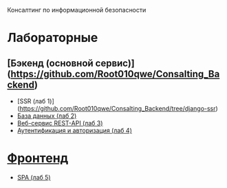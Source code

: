Консалтинг по информационной безопасности
# Лабораторные
## [Бэкенд (основной сервис)] (https://github.com/Root010qwe/Consalting_Backend)
- [SSR (лаб 1)] (https://github.com/Root010qwe/Consalting_Backend/tree/django-ssr)
- [База данных (лаб 2)](https://github.com/Root010qwe/Consalting_Backend/tree/BD)
- [Веб-сервис REST-API (лаб 3)](https://github.com/Root010qwe/Consalting_Backend/tree/DRF)
- [Аутентификация и авторизация (лаб 4)](https://github.com/Root010qwe/Consalting_Backend/tree/auth)
# [Фронтенд](https://github.com/Root010qwe/Consalting_Frontend)
- [SPA (лаб 5)](https://github.com/Root010qwe/Consalting_Frontend/tree/SPA)
